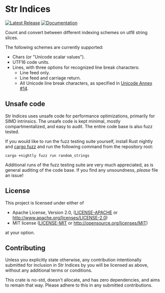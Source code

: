 # Str Indices

[![Latest Release][crates-io-badge]][crates-io-url]
[![Documentation][docs-rs-img]][docs-rs-url]

Count and convert between different indexing schemes on utf8 string slices.

The following schemes are currently supported:

* Chars (or "Unicode scalar values").
* UTF16 code units.
* Lines, with three options for recognized line break characters:
    * Line feed only.
    * Line feed and carriage return.
    * All Unicode line break characters, as specified in [Unicode Annex #14](https://www.unicode.org/reports/tr14/).


## Unsafe code

Str Indices uses unsafe code for performance optimizations, primarily
for SIMD intrinsics.  The unsafe code is kept minimal, mostly
compartmentalized, and easy to audit.  The entire code base is also fuzz
tested.

If you would like to run the fuzz testing suite yourself, install Rust
nightly and [cargo fuzz](https://github.com/rust-fuzz/cargo-fuzz/)
and run the following command from the repository root:

```
cargo +nightly fuzz run random_strings
```

Additional runs of the fuzz testing suite are very much appreciated, as
is general auditing of the code base.  If you find any unsoundness,
_please_ file an issue!


## License

This project is licensed under either of

 * Apache License, Version 2.0, ([LICENSE-APACHE](LICENSE-APACHE) or
   http://www.apache.org/licenses/LICENSE-2.0)
 * MIT license ([LICENSE-MIT](LICENSE-MIT) or
   http://opensource.org/licenses/MIT)

at your option.


## Contributing

Unless you explicitly state otherwise, any contribution intentionally
submitted for inclusion in Str Indices by you will be licensed as above,
without any additional terms or conditions.

This crate is no-std, doesn't allocate, and has zero dependencies, and
aims to remain that way.  Please adhere to this in any submitted
contributions.


[crates-io-badge]: https://img.shields.io/crates/v/str_indices.svg
[crates-io-url]: https://crates.io/crates/str_indices
[docs-rs-img]: https://docs.rs/str_indices/badge.svg
[docs-rs-url]: https://docs.rs/str_indices

